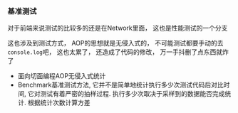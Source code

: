 ### 基准测试
对于前端来说测试的比较多的还是在Network里面， 这也是性能测试的一个分支

这也涉及到测试方式， AOP的思想就是无侵入式的， 不可能测试都要手动的去`console.log`吧， 这也太累了， 还造成了代码的修改， 万一手抖删了点东西就炸了

* 面向切面编程AOP无侵入式统计
* Benchmark基准测试方法, 它并不是简单地统计执行多少次测试代码后对比时间, 它对测试有着严密的抽样过程. 执行多少次取决于采样到的数据能否完成统计. 根据统计次数计算方差